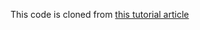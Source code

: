 This code is cloned from [this tutorial article](https://qvault.io/2019/12/03/building-a-music-video-streaming-app-in-go-using-hls/)